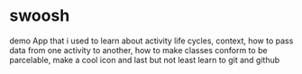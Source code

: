 # swoosh
demo App that i used to learn about activity life cycles, context, how to pass data from one activity to another, how to make classes conform to be parcelable, make a cool icon and last but not least learn to git and github
